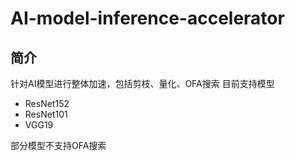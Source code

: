 # AI-model-inference-accelerator
## 简介
针对AI模型进行整体加速，包括剪枝、量化、OFA搜索
目前支持模型

- ResNet152
- ResNet101
- VGG19

部分模型不支持OFA搜索
